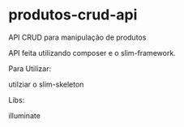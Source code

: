 # produtos-crud-api
API CRUD para manipulação de produtos 

API feita utilizando composer e o slim-framework. 

Para Utilizar:

utilziar o slim-skeleton

Libs:

illuminate
